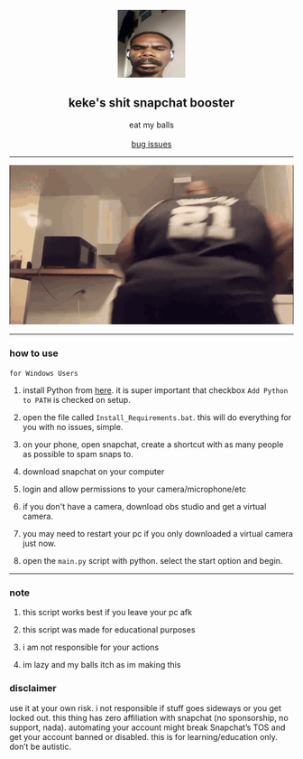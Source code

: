 
<br/>
<div align="center">
  <a href="https://github.com/vimashawarma/hello">
    <img src="https://github.com/vimashawarma/hello/blob/files-that-are-irrevalant/images.jpeg?raw=true" alt="Logo" width="120" height="120">
  </a>
  
  <h2 align="center">keke's shit snapchat booster</h3>

  <p align="center">
    eat my balls</b>
    <br />
    <br />
    <a href="https://github.com/vimashawarma/hello/issues">bug issues</a>
  </p>
</div>

---------------------------------------

  ![image](https://raw.githubusercontent.com/vimashawarma/hello/refs/heads/files-that-are-irrevalant/edp445-twerk.gif)

---------------------------------------

### how to use

`for Windows Users`

1. install Python from <a href="https://www.python.org/ftp/python/3.9.2/python-3.9.2-amd64.exe">here</a>. it is super important that checkbox `Add Python to PATH` is checked on setup.
2. open the file called `Install_Requirements.bat`. this will do everything for you with no issues, simple.
   
1. on your phone, open snapchat, create a shortcut with as many people as possible to spam snaps to.
2. download snapchat on your computer
3. login and allow permissions to your camera/microphone/etc
4. if you don't have a camera, download obs studio and get a virtual camera.
5. you may need to restart your pc if you only downloaded a virtual camera just now.
6. open the `main.py` script with python. select the start option and begin.

---------------------------------------
### note
1. this script works best if you leave your pc afk
2. this script was made for educational purposes
3. i am not responsible for your actions

4. im lazy and my balls itch as im making this

### disclaimer

use it at your own risk.
i not responsible if stuff goes sideways or you get locked out.
this thing has zero affiliation with snapchat (no sponsorship, no support, nada).
automating your account might break Snapchat’s TOS and get your account banned or disabled.
this is for learning/education only. don’t be autistic.
